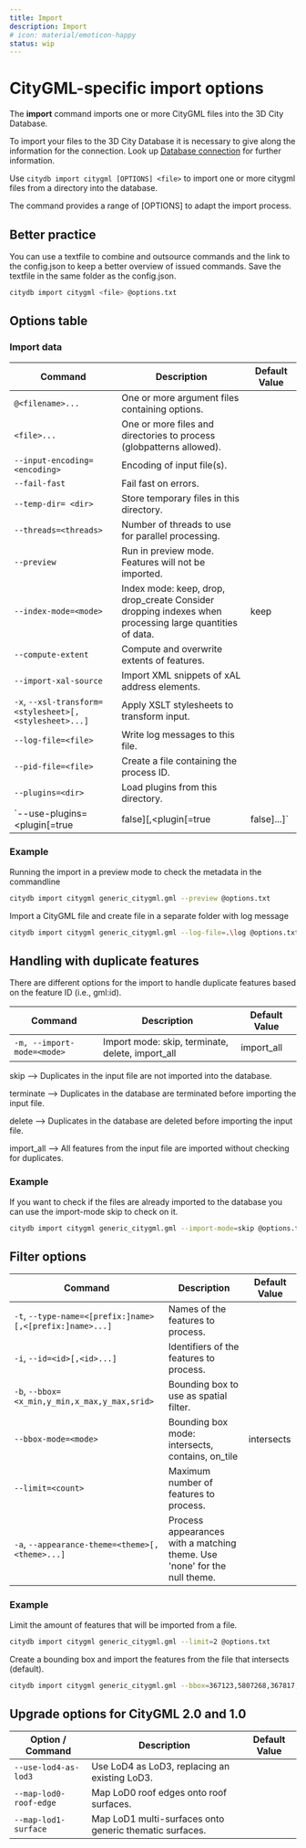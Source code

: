 ```yaml
---
title: Import
description: Import
# icon: material/emoticon-happy
status: wip
---
```


# CityGML-specific import options

The **import** command imports one or more CityGML files into the 3D City Database.


To import your files to the 3D City Database it is necessary to give along the information for the connection. Look up [Database connection](db-connection.md) for further information.

Use `citydb import citygml [OPTIONS] <file>` to import one or more citygml files from a directory into the database.

The command provides a range of [OPTIONS] to adapt the import process.

## Better practice
You can use a textfile to combine and outsource commands and the link to the config.json to keep a better overview of issued commands. Save the textfile in the same folder as the config.json.

```bash
citydb import citygml <file> @options.txt
```

## Options table

### Import data


Command | Description | Default Value
------------ | ------------- | -------------
`@<filename>...` | One or more argument files containing options.
`<file>...` | One or more files and directories to process (globpatterns allowed).
`--input-encoding= <encoding>` |  Encoding of input file(s).
`--fail-fast` | Fail fast on errors.
`--temp-dir= <dir>` | Store temporary files in this directory.
`--threads=<threads>`| Number of threads to use for parallel processing.
`--preview`| Run in preview mode. Features will not be imported.
`--index-mode=<mode>` | Index mode: keep, drop, drop_create Consider dropping indexes when processing large quantities of data. | keep
`--compute-extent` | Compute and overwrite extents of features.
`--import-xal-source` | Import XML snippets of xAL address elements.
`-x`, `--xsl-transform=<stylesheet>[,<stylesheet>...]` | Apply XSLT stylesheets to transform input.
`--log-file=<file>`| Write log messages to this file.
`--pid-file=<file>` | Create a file containing the process ID.
`--plugins=<dir>` | Load plugins from this directory.
`--use-plugins=<plugin[=true|false][,<plugin[=true|false]...]` | Enable or disable plugins with a matching fully qualified class name | true

### Example

Running the import in a preview mode to check the metadata in the commandline

```bash
citydb import citygml generic_citygml.gml --preview @options.txt
```

Import a CityGML file and create file in a separate folder with log message

```bash
citydb import citygml generic_citygml.gml --log-file=.\log @options.txt
```


## Handling with duplicate features

There are different options for the import to handle duplicate features based on the feature ID (i.e., gml:id).

Command | Description | Default Value
------------ | ------------- | -------------
`-m, --import-mode=<mode>` | Import mode: skip, terminate, delete, import_all | import_all

skip -->        Duplicates in the input file are not imported into the database.

terminate -->   Duplicates in the database are terminated before importing the input file.

delete -->      Duplicates in the database are deleted before importing the input file.

import_all -->  All features from the input file are imported without checking for duplicates.

### Example

If you want to check if the files are already imported to the database you can use the import-mode skip to check on it.

```bash
citydb import citygml generic_citygml.gml --import-mode=skip @options.txt
```

## Filter options
Command | Description | Default Value
------------ | ------------- | -------------
`-t`, `--type-name=<[prefix:]name>[,<[prefix:]name>...]`| Names of the features to process.
`-i`, `--id=<id>[,<id>...]` |  Identifiers of the features to process.
`-b`, `--bbox=<x_min,y_min,x_max,y_max,srid>` | Bounding box to use as spatial filter.
`--bbox-mode=<mode>` |  Bounding box mode: intersects, contains, on_tile | intersects
`--limit=<count>` | Maximum number of features to process.
`-a`, `--appearance-theme=<theme>[,<theme>...]` | Process appearances with a matching theme. Use 'none' for the null theme.

### Example

Limit the amount of features that will be imported from a file.

```bash
citydb import citygml generic_citygml.gml --limit=2 @options.txt
```

Create a bounding box and import the features from the file that intersects (default).

```bash
citydb import citygml generic_citygml.gml --bbox=367123,5807268,367817,5807913,25833 @options.txt
```

## Upgrade options for CityGML 2.0 and 1.0
Option / Command | Description | Default Value
------------ | ------------- | -------------
`--use-lod4-as-lod3` |  Use LoD4 as LoD3, replacing an existing LoD3.
`--map-lod0-roof-edge` |  Map LoD0 roof edges onto roof surfaces.
`--map-lod1-surface` | Map LoD1 multi-surfaces onto generic thematic surfaces.
